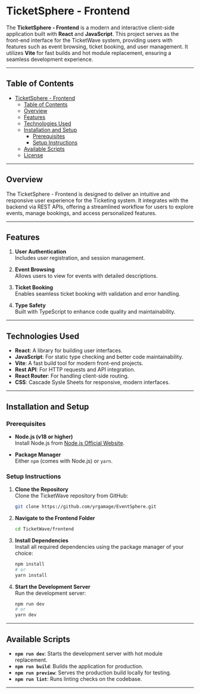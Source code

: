 # TicketSphere - Frontend

The **TicketSphere - Frontend** is a modern and interactive client-side application built with **React** and **JavaScript**. This project serves as the front-end interface for the TicketWave system, providing users with features such as event browsing, ticket booking, and user management. It utilizes **Vite** for fast builds and hot module replacement, ensuring a seamless development experience.


---

## Table of Contents

- [TicketSphere - Frontend](#ticketSphere---frontend)
  - [Table of Contents](#table-of-contents)
  - [Overview](#overview)
  - [Features](#features)
  - [Technologies Used](#technologies-used)
  - [Installation and Setup](#installation-and-setup)
    - [Prerequisites](#prerequisites)
    - [Setup Instructions](#setup-instructions)
  - [Available Scripts](#available-scripts)
  - [License](#license)

---

## Overview

The TicketSphere - Frontend is designed to deliver an intuitive and responsive user experience for the Ticketing system. It integrates with the backend via REST APIs, offering a streamlined workflow for users to explore events, manage bookings, and access personalized features.

---

## Features


1. **User Authentication**  
   Includes user registration, and session management.

2. **Event Browsing**  
   Allows users to view for events with detailed descriptions.

3. **Ticket Booking**  
   Enables seamless ticket booking with validation and error handling.

4. **Type Safety**  
   Built with TypeScript to enhance code quality and maintainability.

---

## Technologies Used

- **React**: A library for building user interfaces.
- **JavaScript**: For static type checking and better code maintainability.
- **Vite**: A fast build tool for modern front-end projects.
- **Rest API**: For HTTP requests and API integration.
- **React Router**: For handling client-side routing.
- **CSS**: Cascade Sysle Sheets for responsive, modern interfaces.

---

## Installation and Setup

### Prerequisites

- **Node.js (v18 or higher)**  
  Install Node.js from [Node.js Official Website](https://nodejs.org/).

- **Package Manager**  
  Either `npm` (comes with Node.js) or `yarn`.

### Setup Instructions

1. **Clone the Repository**  
   Clone the TicketWave repository from GitHub:
   ```bash
   git clone https://github.com/yrgamage/EventSphere.git
   ```

2. **Navigate to the Frontend Folder**  
   ```bash
   cd TicketWave/frontend
   ```

3. **Install Dependencies**  
   Install all required dependencies using the package manager of your choice:
   ```bash
   npm install
   # or
   yarn install
   ```

4. **Start the Development Server**  
   Run the development server:
   ```bash
   npm run dev
   # or
   yarn dev
   ```


---

## Available Scripts

- **`npm run dev`**: Starts the development server with hot module replacement.
- **`npm run build`**: Builds the application for production.
- **`npm run preview`**: Serves the production build locally for testing.
- **`npm run lint`**: Runs linting checks on the codebase.

---



